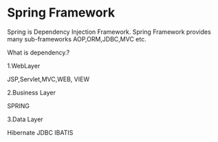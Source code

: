 # Spring Framework


Spring is Dependency Injection Framework.
Spring Framework provides many sub-frameworks AOP,ORM,JDBC,MVC etc.

What is dependency.?

1.WebLayer

JSP,Servlet,MVC,WEB, VIEW

2.Business Layer

SPRING 

3.Data Layer

Hibernate
JDBC
IBATIS


